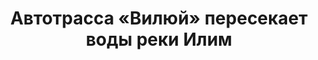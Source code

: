 ---
title: 'Автотрасса «Вилюй» пересекает воды реки Илим'
location: 'Река Илим, Илимский залив Усть-Илимского водохранилища'

tags: [2016, all]
category: as-the-first-settlers
---